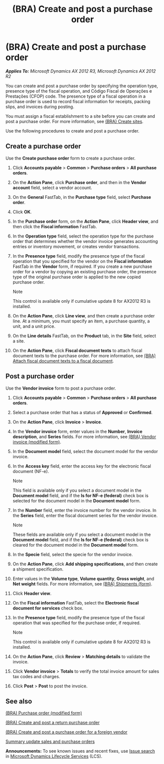 ﻿---
title: (BRA) Create and post a purchase order
TOCTitle: (BRA) Create and post a purchase order
ms:assetid: 51833cc7-1ec8-4aab-9646-6e6a93a70350
ms:mtpsurl: https://technet.microsoft.com/en-us/library/JJ911250(v=AX.60)
ms:contentKeyID: 52075249
ms.date: 11/13/2014
mtps_version: v=AX.60
f1_keywords:
- purchase order
- post purchase order
- Brazil
- (BRA)
- Create purchase order
---

# (BRA) Create and post a purchase order 


_**Applies To:** Microsoft Dynamics AX 2012 R3, Microsoft Dynamics AX 2012 R2_

You can create and post a purchase order by specifying the operation type, presence type of the fiscal operation, and Código Fiscal de Operações e Prestações (CFOP) code. The presence type of a fiscal operation in a purchase order is used to record fiscal information for receipts, packing slips, and invoices during posting.

You must assign a fiscal establishment to a site before you can create and post a purchase order. For more information, see [(BRA) Create sites](bra-create-sites.md).

Use the following procedures to create and post a purchase order.

## Create a purchase order

Use the **Create purchase order** form to create a purchase order.

1.  Click **Accounts payable** \> **Common** \> **Purchase orders** \> **All purchase orders**.

2.  On the **Action Pane**, click **Purchase order**, and then in the **Vendor account** field, select a vendor account.

3.  On the **General** FastTab, in the **Purchase type** field, select **Purchase order**.

4.  Click **OK**.

5.  In the **Purchase order** form, on the **Action Pane**, click **Header view**, and then click the **Fiscal information** FastTab.

6.  In the **Operation type** field, select the operation type for the purchase order that determines whether the vendor invoice generates accounting entries or inventory movement, or creates vendor transactions.

7.  In the **Presence type** field, modify the presence type of the fiscal operation that you specified for the vendor on the **Fiscal information** FastTab in the **Vendor** form, if required. If you create a new purchase order for a vendor by copying an existing purchase order, the presence type of the original purchase order is applied to the new copied purchase order.
    

    > [!NOTE]
    > <P>This control is available only if cumulative update 8 for AX2012 R3 is installed.</P>



8.  On the **Action Pane**, click **Line view**, and then create a purchase order line. At a minimum, you must specify an item, a purchase quantity, a unit, and a unit price.

9.  On the **Line details** FastTab, on the **Product** tab, in the **Site** field, select a site.

10. On the **Action Pane**, click **Fiscal document texts** to attach fiscal document texts to the purchase order. For more information, see [(BRA) Attach fiscal document texts to a fiscal document](bra-attach-fiscal-document-texts-to-a-fiscal-document.md).

## Post a purchase order

Use the **Vendor invoice** form to post a purchase order.

1.  Click **Accounts payable** \> **Common** \> **Purchase orders** \> **All purchase orders**.

2.  Select a purchase order that has a status of **Approved** or **Confirmed**.

3.  On the **Action Pane**, click **Invoice** \> **Invoice**.

4.  In the **Vendor invoice** form, enter values in the **Number**, **Invoice description**, and **Series** fields. For more information, see [(BRA) Vendor invoice (modified form)](https://technet.microsoft.com/en-us/library/jj898464\(v=ax.60\)).

5.  In the **Document model** field, select the document model for the vendor invoice.

6.  In the **Access key** field, enter the access key for the electronic fiscal document (NF-e).
    

    > [!NOTE]
    > <P>This field is available only if you select a document model in the <STRONG>Document model</STRONG> field, and if the <STRONG>Is for NF-e (federal)</STRONG> check box is selected for the document model in the <STRONG>Document model</STRONG> form.</P>



7.  In the **Number** field, enter the invoice number for the vendor invoice. In the **Series** field, enter the fiscal document series for the vendor invoice.
    

    > [!NOTE]
    > <P>These fields are available only if you select a document model in the <STRONG>Document model</STRONG> field, and if the <STRONG>Is for NF-e (federal)</STRONG> check box is cleared for the document model in the <STRONG>Document model</STRONG> form.</P>



8.  In the **Specie** field, select the specie for the vendor invoice.

9.  On the **Action Pane**, click **Add shipping specifications**, and then create a shipment specification.

10. Enter values in the **Volume type**, **Volume quantity**, **Gross weight**, and **Net weight** fields. For more information, see [(BRA) Shipments (form)](https://technet.microsoft.com/en-us/library/jj683240\(v=ax.60\)).

11. Click **Header view**.

12. On the **Fiscal information** FastTab, select the **Electronic fiscal document for services** check box.

13. In the **Presence type** field, modify the presence type of the fiscal operation that was specified for the purchase order, if required.
    

    > [!NOTE]
    > <P>This control is available only if cumulative update 8 for AX2012 R3 is installed.</P>



14. On the **Action Pane**, click **Review** \> **Matching details** to validate the invoice.

15. Click **Vendor invoice** \> **Totals** to verify the total invoice amount for sales tax codes and charges.

16. Click **Post** \> **Post** to post the invoice.

## See also

[(BRA) Purchase order (modified form)](https://technet.microsoft.com/en-us/library/jj911277\(v=ax.60\))

[(BRA) Create and post a return purchase order](bra-create-and-post-a-return-purchase-order.md)

[(BRA) Create and post a purchase order for a foreign vendor](bra-create-and-post-a-purchase-order-for-a-foreign-vendor.md)

[Summary update sales and purchase orders](https://technet.microsoft.com/en-us/library/aa553732\(v=ax.60\))

  
**Announcements:** To see known issues and recent fixes, use [Issue search](http://go.microsoft.com/fwlink/?linkid=389258) in [Microsoft Dynamics Lifecycle Services](http://go.microsoft.com/fwlink/?linkid=306505) (LCS).

